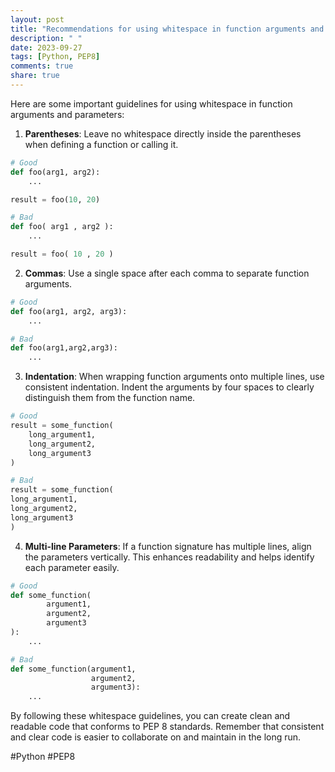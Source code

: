 ```yaml
---
layout: post
title: "Recommendations for using whitespace in function arguments and parameters in PEP 8"
description: " "
date: 2023-09-27
tags: [Python, PEP8]
comments: true
share: true
---
```


Here are some important guidelines for using whitespace in function arguments and parameters:

1. **Parentheses**: Leave no whitespace directly inside the parentheses when defining a function or calling it.
```python
# Good
def foo(arg1, arg2):
    ...

result = foo(10, 20)

# Bad
def foo( arg1 , arg2 ):
    ...

result = foo( 10 , 20 )
```
2. **Commas**: Use a single space after each comma to separate function arguments.
```python
# Good
def foo(arg1, arg2, arg3):
    ...

# Bad
def foo(arg1,arg2,arg3):
    ...
```
3. **Indentation**: When wrapping function arguments onto multiple lines, use consistent indentation. Indent the arguments by four spaces to clearly distinguish them from the function name.
```python
# Good
result = some_function(
    long_argument1,
    long_argument2,
    long_argument3
)

# Bad
result = some_function(
long_argument1,
long_argument2,
long_argument3
)
```
4. **Multi-line Parameters**: If a function signature has multiple lines, align the parameters vertically. This enhances readability and helps identify each parameter easily.
```python
# Good
def some_function(
        argument1,
        argument2,
        argument3
):
    ...

# Bad
def some_function(argument1,
                  argument2,
                  argument3):
    ...
```

By following these whitespace guidelines, you can create clean and readable code that conforms to PEP 8 standards. Remember that consistent and clear code is easier to collaborate on and maintain in the long run.

#Python #PEP8